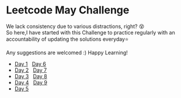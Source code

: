 # Leetcode May Challenge
We lack consistency due to various distractions, right? 😵  
So here,I have started with this Challenge to practice regularly with an accountability of updating the solutions everyday⭐  

Any suggestions are welcomed :) Happy Learning!

* [Day 1](https://leetcode.com/problems/backspace-string-compare/) &nbsp; [Day 6](https://leetcode.com/problems/remove-all-adjacent-duplicates-in-string-ii/)
* [Day 2](https://leetcode.com/problems/sort-array-by-parity/) &nbsp; [Day 7](https://leetcode.com/problems/132-pattern/)  
* [Day 3](https://leetcode.com/problems/shortest-unsorted-continuous-subarray/) &nbsp; [Day 8](https://leetcode.com/problems/flatten-nested-list-iterator/)
* [Day 4](https://leetcode.com/problems/max-number-of-k-sum-pairs/) &nbsp; [Day 9](https://leetcode.com/problems/letter-combinations-of-a-phone-number/)
* [Day 5](https://leetcode.com/problems/implement-stack-using-queues/)

